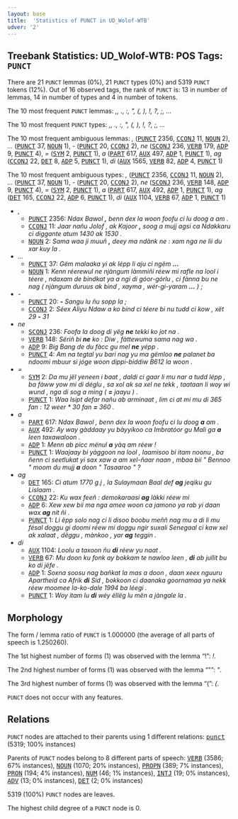 ```yaml
---
layout: base
title:  'Statistics of PUNCT in UD_Wolof-WTB'
udver: '2'
---
```


## Treebank Statistics: UD_Wolof-WTB: POS Tags: `PUNCT`

There are 21 `PUNCT` lemmas (0%), 21 `PUNCT` types (0%) and 5319 `PUNCT` tokens (12%).
Out of 16 observed tags, the rank of `PUNCT` is: 13 in number of lemmas, 14 in number of types and 4 in number of tokens.

The 10 most frequent `PUNCT` lemmas: <em>,, ., :, ", (, ), !, ?, ;, ...</em>

The 10 most frequent `PUNCT` types:  <em>,, ., :, ", (, ), !, ?, ;, ...</em>

The 10 most frequent ambiguous lemmas: <em>,</em> (<tt><a href="wo_wtb-pos-PUNCT.html">PUNCT</a></tt> 2356, <tt><a href="wo_wtb-pos-CCONJ.html">CCONJ</a></tt> 11, <tt><a href="wo_wtb-pos-NOUN.html">NOUN</a></tt> 2), <em>...</em> (<tt><a href="wo_wtb-pos-PUNCT.html">PUNCT</a></tt> 37, <tt><a href="wo_wtb-pos-NOUN.html">NOUN</a></tt> 1), <em>-</em> (<tt><a href="wo_wtb-pos-PUNCT.html">PUNCT</a></tt> 20, <tt><a href="wo_wtb-pos-CCONJ.html">CCONJ</a></tt> 2), <em>ne</em> (<tt><a href="wo_wtb-pos-SCONJ.html">SCONJ</a></tt> 236, <tt><a href="wo_wtb-pos-VERB.html">VERB</a></tt> 179, <tt><a href="wo_wtb-pos-ADP.html">ADP</a></tt> 9, <tt><a href="wo_wtb-pos-PUNCT.html">PUNCT</a></tt> 4), <em>=</em> (<tt><a href="wo_wtb-pos-SYM.html">SYM</a></tt> 2, <tt><a href="wo_wtb-pos-PUNCT.html">PUNCT</a></tt> 1), <em>a</em> (<tt><a href="wo_wtb-pos-PART.html">PART</a></tt> 617, <tt><a href="wo_wtb-pos-AUX.html">AUX</a></tt> 497, <tt><a href="wo_wtb-pos-ADP.html">ADP</a></tt> 1, <tt><a href="wo_wtb-pos-PUNCT.html">PUNCT</a></tt> 1), <em>ag</em> (<tt><a href="wo_wtb-pos-CCONJ.html">CCONJ</a></tt> 22, <tt><a href="wo_wtb-pos-DET.html">DET</a></tt> 8, <tt><a href="wo_wtb-pos-ADP.html">ADP</a></tt> 5, <tt><a href="wo_wtb-pos-PUNCT.html">PUNCT</a></tt> 1), <em>di</em> (<tt><a href="wo_wtb-pos-AUX.html">AUX</a></tt> 1565, <tt><a href="wo_wtb-pos-VERB.html">VERB</a></tt> 82, <tt><a href="wo_wtb-pos-ADP.html">ADP</a></tt> 4, <tt><a href="wo_wtb-pos-PUNCT.html">PUNCT</a></tt> 1)

The 10 most frequent ambiguous types:  <em>,</em> (<tt><a href="wo_wtb-pos-PUNCT.html">PUNCT</a></tt> 2356, <tt><a href="wo_wtb-pos-CCONJ.html">CCONJ</a></tt> 11, <tt><a href="wo_wtb-pos-NOUN.html">NOUN</a></tt> 2), <em>...</em> (<tt><a href="wo_wtb-pos-PUNCT.html">PUNCT</a></tt> 37, <tt><a href="wo_wtb-pos-NOUN.html">NOUN</a></tt> 1), <em>-</em> (<tt><a href="wo_wtb-pos-PUNCT.html">PUNCT</a></tt> 20, <tt><a href="wo_wtb-pos-CCONJ.html">CCONJ</a></tt> 2), <em>ne</em> (<tt><a href="wo_wtb-pos-SCONJ.html">SCONJ</a></tt> 236, <tt><a href="wo_wtb-pos-VERB.html">VERB</a></tt> 148, <tt><a href="wo_wtb-pos-ADP.html">ADP</a></tt> 9, <tt><a href="wo_wtb-pos-PUNCT.html">PUNCT</a></tt> 4), <em>=</em> (<tt><a href="wo_wtb-pos-SYM.html">SYM</a></tt> 2, <tt><a href="wo_wtb-pos-PUNCT.html">PUNCT</a></tt> 1), <em>a</em> (<tt><a href="wo_wtb-pos-PART.html">PART</a></tt> 617, <tt><a href="wo_wtb-pos-AUX.html">AUX</a></tt> 492, <tt><a href="wo_wtb-pos-ADP.html">ADP</a></tt> 1, <tt><a href="wo_wtb-pos-PUNCT.html">PUNCT</a></tt> 1), <em>ag</em> (<tt><a href="wo_wtb-pos-DET.html">DET</a></tt> 165, <tt><a href="wo_wtb-pos-CCONJ.html">CCONJ</a></tt> 22, <tt><a href="wo_wtb-pos-ADP.html">ADP</a></tt> 6, <tt><a href="wo_wtb-pos-PUNCT.html">PUNCT</a></tt> 1), <em>di</em> (<tt><a href="wo_wtb-pos-AUX.html">AUX</a></tt> 1104, <tt><a href="wo_wtb-pos-VERB.html">VERB</a></tt> 67, <tt><a href="wo_wtb-pos-ADP.html">ADP</a></tt> 1, <tt><a href="wo_wtb-pos-PUNCT.html">PUNCT</a></tt> 1)


* <em>,</em>
  * <tt><a href="wo_wtb-pos-PUNCT.html">PUNCT</a></tt> 2356: <em>Ndax Bawol <b>,</b> benn dex la woon foofu ci lu doog a am .</em>
  * <tt><a href="wo_wtb-pos-CCONJ.html">CCONJ</a></tt> 11: <em>Jaar nañu Jolof , ak Kajoor <b>,</b> soog a mujj agsi ca Ndakkaru ci diggante atum 1430 ak 1530 .</em>
  * <tt><a href="wo_wtb-pos-NOUN.html">NOUN</a></tt> 2: <em>Sama waa ji muuñ <b>,</b> deey ma ndànk ne : xam nga ne lii du xar kuy la .</em>
* <em>...</em>
  * <tt><a href="wo_wtb-pos-PUNCT.html">PUNCT</a></tt> 37: <em>Gëm malaaka yi ak lépp li aju ci ngëm <b>...</b></em>
  * <tt><a href="wo_wtb-pos-NOUN.html">NOUN</a></tt> 1: <em>Kenn réerewul ne njàngum làmmiñi réew mi rafle na lool i téere , ndaxam de bindkat ya a ngi di góor-górlu , ci fànna bu ne nag ( njàngum duruus ak bind , xayma , wér-gi-yaram <b>...</b> ) ;</em>
* <em>-</em>
  * <tt><a href="wo_wtb-pos-PUNCT.html">PUNCT</a></tt> 20: <em><b>-</b> Sangu lu ñu sopp la ;</em>
  * <tt><a href="wo_wtb-pos-CCONJ.html">CCONJ</a></tt> 2: <em>Séex Aliyu Ndaw a ko bind ci téere bi nu tudd ci kow , xët 29 <b>-</b> 31</em>
* <em>ne</em>
  * <tt><a href="wo_wtb-pos-SCONJ.html">SCONJ</a></tt> 236: <em>Foofa la doog di yëg <b>ne</b> tekki ko jot na .</em>
  * <tt><a href="wo_wtb-pos-VERB.html">VERB</a></tt> 148: <em>Sëriñ bi <b>ne</b> ko : Diw , fàttewuma sama nag wa .</em>
  * <tt><a href="wo_wtb-pos-ADP.html">ADP</a></tt> 9: <em>Big Bang de du fàcc gu mel <b>ne</b> yépp .</em>
  * <tt><a href="wo_wtb-pos-PUNCT.html">PUNCT</a></tt> 4: <em>Am na tegtal yu bari nag yu ma gëmloo <b>ne</b> palanet ba ndoomi mbuur si jóge woon dippi-biddiw B612 la woon .</em>
* <em>=</em>
  * <tt><a href="wo_wtb-pos-SYM.html">SYM</a></tt> 2: <em>Da mu jël yeneen i baat , daldi ci gaar li mu nar a tudd lépp , ba fàww yow mi di déglu , sa xol ak sa xel ne tekk , taataan li woy wi wund , nga di sog a ming ( <b>=</b> jaayu ) .</em>
  * <tt><a href="wo_wtb-pos-PUNCT.html">PUNCT</a></tt> 1: <em>Waa Isipt defar nañu ab arminaat , lim ci at mi mu di 365 fan : 12 weer * 30 fan <b>=</b> 360 .</em>
* <em>a</em>
  * <tt><a href="wo_wtb-pos-PART.html">PART</a></tt> 617: <em>Ndax Bawol , benn dex la woon foofu ci lu doog <b>a</b> am .</em>
  * <tt><a href="wo_wtb-pos-AUX.html">AUX</a></tt> 492: <em>Ay way gàddaay yu bàyyikoo ca Imbratóor gu Mali ga <b>a</b> leen taxawaloon .</em>
  * <tt><a href="wo_wtb-pos-ADP.html">ADP</a></tt> 1: <em>Menn ab picc mënul <b>a</b> yàq am réew !</em>
  * <tt><a href="wo_wtb-pos-PUNCT.html">PUNCT</a></tt> 1: <em>Waajaay bi yàggoon na lool , laamisoo bi itam noonu , ba ñenn ci seetlukat yi sax xaw a am xel-ñaar naan , mbaa bii " Bennoo " moom du mujj <b>a</b> doon " Tasaaroo " ?</em>
* <em>ag</em>
  * <tt><a href="wo_wtb-pos-DET.html">DET</a></tt> 165: <em>Ci atum 1770 g.j , la Sulaymaan Baal def <b>ag</b> jeqiku gu Lislaam .</em>
  * <tt><a href="wo_wtb-pos-CCONJ.html">CCONJ</a></tt> 22: <em>Ku wax feeñ : demokaraasi <b>ag</b> làkki réew mi</em>
  * <tt><a href="wo_wtb-pos-ADP.html">ADP</a></tt> 6: <em>Xew xew bii ma nga amee woon ca jamono ya rab yi daan wax <b>ag</b> nit ñi .</em>
  * <tt><a href="wo_wtb-pos-PUNCT.html">PUNCT</a></tt> 1: <em>Li ëpp solo nag ci li disoo boobu meññ nag mu a di li mu fésal doggu gi doomi réew mi doggu ngir suxali Senegaal ci kaw xel ak xalaat , dëggu , mànkoo , yar <b>ag</b> teggin .</em>
* <em>di</em>
  * <tt><a href="wo_wtb-pos-AUX.html">AUX</a></tt> 1104: <em>Loolu a taxoon ñu <b>di</b> réew yu naat .</em>
  * <tt><a href="wo_wtb-pos-VERB.html">VERB</a></tt> 67: <em>Mu doon ku fonk ay bokkam te nawloo leen , <b>di</b> ab jullit bu ko di jëfe .</em>
  * <tt><a href="wo_wtb-pos-ADP.html">ADP</a></tt> 1: <em>Soxna soosu nag bañkat la mas a doon , daan xeex nguuru Apartheid ca Afrik <b>di</b> Sid , bokkoon ci daanaka goornamaa ya nekk réew moomee la-ko-dale 1994 ba léegi .</em>
  * <tt><a href="wo_wtb-pos-PUNCT.html">PUNCT</a></tt> 1: <em>Woy itam lu <b>di</b> wéy ëllëg lu mën a jàngale la .</em>

## Morphology

The form / lemma ratio of `PUNCT` is 1.000000 (the average of all parts of speech is 1.250260).

The 1st highest number of forms (1) was observed with the lemma “!”: <em>!</em>.

The 2nd highest number of forms (1) was observed with the lemma “"”: <em>"</em>.

The 3rd highest number of forms (1) was observed with the lemma “(”: <em>(</em>.

`PUNCT` does not occur with any features.


## Relations

`PUNCT` nodes are attached to their parents using 1 different relations: <tt><a href="wo_wtb-dep-punct.html">punct</a></tt> (5319; 100% instances)

Parents of `PUNCT` nodes belong to 8 different parts of speech: <tt><a href="wo_wtb-pos-VERB.html">VERB</a></tt> (3586; 67% instances), <tt><a href="wo_wtb-pos-NOUN.html">NOUN</a></tt> (1070; 20% instances), <tt><a href="wo_wtb-pos-PROPN.html">PROPN</a></tt> (389; 7% instances), <tt><a href="wo_wtb-pos-PRON.html">PRON</a></tt> (194; 4% instances), <tt><a href="wo_wtb-pos-NUM.html">NUM</a></tt> (46; 1% instances), <tt><a href="wo_wtb-pos-INTJ.html">INTJ</a></tt> (19; 0% instances), <tt><a href="wo_wtb-pos-ADV.html">ADV</a></tt> (13; 0% instances), <tt><a href="wo_wtb-pos-DET.html">DET</a></tt> (2; 0% instances)

5319 (100%) `PUNCT` nodes are leaves.

The highest child degree of a `PUNCT` node is 0.

